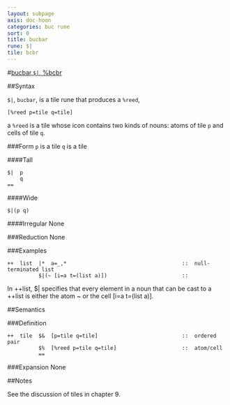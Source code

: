 ```yaml
---
layout: subpage
axis: doc-hoon
categories: buc rune
sort: 0
title: bucbar
rune: $|
tile: bcbr
---
```


#[bucbar,`$|`, %bcbr](#bcbr)

##Syntax

`$|`, `bucbar`, is a tile rune that produces a `%reed`,  

    [%reed p=tile q=tile]

a `%reed` is a tile whose icon contains two kinds of nouns: atoms of tile `p` and cells of tile `q`.

###Form
`p` is a tile
`q` is a tile

####Tall

    $|  p
        q
    ==

####Wide

    $|(p q)

####Irregular
None

###Reduction
None

###Examples

    ++  list  |*  a=_,*                                     ::  null-terminated list
              $|(~ [i=a t=(list a)])                        ::

In ++list, $| specifies that every element in a noun that can be cast to a ++list is either the atom ~ or the cell [i=a t=(list a)]. 

##Semantics

###Definition

    ++  tile  $&  [p=tile q=tile]                           ::  ordered pair
              $%  [%reed p=tile q=tile]                     ::  atom/cell
              ==

###Expansion
None

##Notes

See the discussion of tiles in chapter 9.
